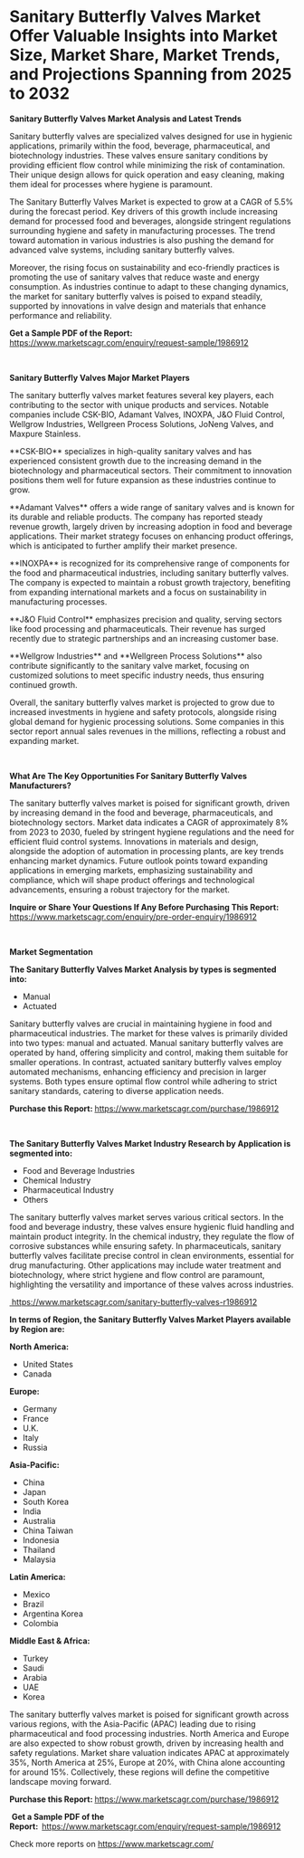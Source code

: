 <p><h1>Sanitary Butterfly Valves Market Offer Valuable Insights into Market Size, Market Share, Market Trends, and Projections Spanning from 2025 to 2032</h1></p><p><strong>Sanitary Butterfly Valves Market Analysis and Latest Trends</strong></p>
<p><p>Sanitary butterfly valves are specialized valves designed for use in hygienic applications, primarily within the food, beverage, pharmaceutical, and biotechnology industries. These valves ensure sanitary conditions by providing efficient flow control while minimizing the risk of contamination. Their unique design allows for quick operation and easy cleaning, making them ideal for processes where hygiene is paramount.</p><p>The Sanitary Butterfly Valves Market is expected to grow at a CAGR of 5.5% during the forecast period. Key drivers of this growth include increasing demand for processed food and beverages, alongside stringent regulations surrounding hygiene and safety in manufacturing processes. The trend toward automation in various industries is also pushing the demand for advanced valve systems, including sanitary butterfly valves.</p><p>Moreover, the rising focus on sustainability and eco-friendly practices is promoting the use of sanitary valves that reduce waste and energy consumption. As industries continue to adapt to these changing dynamics, the market for sanitary butterfly valves is poised to expand steadily, supported by innovations in valve design and materials that enhance performance and reliability.</p></p>
<p><strong>Get a Sample PDF of the Report:&nbsp;</strong> <a href="https://www.marketscagr.com/enquiry/request-sample/1986912?utm_campaign=2038&utm_medium=2&utm_source=Github&utm_content=ia&utm_term=20022025&utm_id=sanitary-butterfly-valves">https://www.marketscagr.com/enquiry/request-sample/1986912</a></p>
<p>&nbsp;</p>
<p><strong>Sanitary Butterfly Valves Major Market Players</strong></p>
<p><p>The sanitary butterfly valves market features several key players, each contributing to the sector with unique products and services. Notable companies include CSK-BIO, Adamant Valves, INOXPA, J&O Fluid Control, Wellgrow Industries, Wellgreen Process Solutions, JoNeng Valves, and Maxpure Stainless. </p><p>**CSK-BIO** specializes in high-quality sanitary valves and has experienced consistent growth due to the increasing demand in the biotechnology and pharmaceutical sectors. Their commitment to innovation positions them well for future expansion as these industries continue to grow.</p><p>**Adamant Valves** offers a wide range of sanitary valves and is known for its durable and reliable products. The company has reported steady revenue growth, largely driven by increasing adoption in food and beverage applications. Their market strategy focuses on enhancing product offerings, which is anticipated to further amplify their market presence.</p><p>**INOXPA** is recognized for its comprehensive range of components for the food and pharmaceutical industries, including sanitary butterfly valves. The company is expected to maintain a robust growth trajectory, benefiting from expanding international markets and a focus on sustainability in manufacturing processes.</p><p>**J&O Fluid Control** emphasizes precision and quality, serving sectors like food processing and pharmaceuticals. Their revenue has surged recently due to strategic partnerships and an increasing customer base. </p><p>**Wellgrow Industries** and **Wellgreen Process Solutions** also contribute significantly to the sanitary valve market, focusing on customized solutions to meet specific industry needs, thus ensuring continued growth.</p><p>Overall, the sanitary butterfly valves market is projected to grow due to increased investments in hygiene and safety protocols, alongside rising global demand for hygienic processing solutions. Some companies in this sector report annual sales revenues in the millions, reflecting a robust and expanding market.</p></p>
<p>&nbsp;</p>
<p><strong>What Are The Key Opportunities For Sanitary Butterfly Valves Manufacturers?</strong></p>
<p><p>The sanitary butterfly valves market is poised for significant growth, driven by increasing demand in the food and beverage, pharmaceuticals, and biotechnology sectors. Market data indicates a CAGR of approximately 8% from 2023 to 2030, fueled by stringent hygiene regulations and the need for efficient fluid control systems. Innovations in materials and design, alongside the adoption of automation in processing plants, are key trends enhancing market dynamics. Future outlook points toward expanding applications in emerging markets, emphasizing sustainability and compliance, which will shape product offerings and technological advancements, ensuring a robust trajectory for the market.</p></p>
<p><strong>Inquire or Share Your Questions If Any Before Purchasing This Report:</strong> <a href="https://www.marketscagr.com/enquiry/pre-order-enquiry/1986912?utm_campaign=2038&utm_medium=2&utm_source=Github&utm_content=ia&utm_term=20022025&utm_id=sanitary-butterfly-valves">https://www.marketscagr.com/enquiry/pre-order-enquiry/1986912</a></p>
<p>&nbsp;</p>
<p><strong>Market Segmentation</strong></p>
<p><strong>The Sanitary Butterfly Valves Market Analysis by types is segmented into:</strong></p>
<p><ul><li>Manual</li><li>Actuated</li></ul></p>
<p><p>Sanitary butterfly valves are crucial in maintaining hygiene in food and pharmaceutical industries. The market for these valves is primarily divided into two types: manual and actuated. Manual sanitary butterfly valves are operated by hand, offering simplicity and control, making them suitable for smaller operations. In contrast, actuated sanitary butterfly valves employ automated mechanisms, enhancing efficiency and precision in larger systems. Both types ensure optimal flow control while adhering to strict sanitary standards, catering to diverse application needs.</p></p>
<p><strong>Purchase this Report:&nbsp;</strong><a href="https://www.marketscagr.com/purchase/1986912?utm_campaign=2038&utm_medium=2&utm_source=Github&utm_content=ia&utm_term=20022025&utm_id=sanitary-butterfly-valves">https://www.marketscagr.com/purchase/1986912</a></p>
<p>&nbsp;</p>
<p><strong>The Sanitary Butterfly Valves Market Industry Research by Application is segmented into:</strong></p>
<p><ul><li>Food and Beverage Industries</li><li>Chemical Industry</li><li>Pharmaceutical Industry</li><li>Others</li></ul></p>
<p><p>The sanitary butterfly valves market serves various critical sectors. In the food and beverage industry, these valves ensure hygienic fluid handling and maintain product integrity. In the chemical industry, they regulate the flow of corrosive substances while ensuring safety. In pharmaceuticals, sanitary butterfly valves facilitate precise control in clean environments, essential for drug manufacturing. Other applications may include water treatment and biotechnology, where strict hygiene and flow control are paramount, highlighting the versatility and importance of these valves across industries.</p></p>
<p><a href="https://www.marketscagr.com/sanitary-butterfly-valves-r1986912?utm_campaign=2038&utm_medium=2&utm_source=Github&utm_content=ia&utm_term=20022025&utm_id=sanitary-butterfly-valves">&nbsp;https://www.marketscagr.com/sanitary-butterfly-valves-r1986912</a></p>
<p><strong>In terms of Region, the Sanitary Butterfly Valves Market Players available by Region are:</strong></p>
<p>
    <p> <strong> North America: </strong>
        <ul>
            <li>United States</li>
            <li>Canada</li>
        </ul>
        </p> 
    <p> <strong> Europe: </strong>
        <ul>
            <li>Germany</li>
            <li>France</li>
            <li>U.K.</li>
            <li>Italy</li>
            <li>Russia</li>
        </ul>
        </p> 
    <p> <strong> Asia-Pacific: </strong>
        <ul>
            <li>China</li>
            <li>Japan</li>
            <li>South Korea</li>
            <li>India</li>
            <li>Australia</li>
            <li>China Taiwan</li>
            <li>Indonesia</li>
            <li>Thailand</li>
            <li>Malaysia</li>
        </ul>
        </p> 
    <p> <strong> Latin America: </strong>
        <ul>
            <li>Mexico</li>
            <li>Brazil</li>
            <li>Argentina Korea</li>
            <li>Colombia</li>
        </ul>
        </p> 
    <p> <strong> Middle East & Africa: </strong>
        <ul>
            <li>Turkey</li>
            <li>Saudi</li>
            <li>Arabia</li>
            <li>UAE</li>
            <li>Korea</li>
        </ul>
    </p>
    </p>
<p><p>The sanitary butterfly valves market is poised for significant growth across various regions, with the Asia-Pacific (APAC) leading due to rising pharmaceutical and food processing industries. North America and Europe are also expected to show robust growth, driven by increasing health and safety regulations. Market share valuation indicates APAC at approximately 35%, North America at 25%, Europe at 20%, with China alone accounting for around 15%. Collectively, these regions will define the competitive landscape moving forward.</p></p>
<p><strong>Purchase this Report: </strong><a href="https://www.marketscagr.com/purchase/1986912?utm_campaign=2038&utm_medium=2&utm_source=Github&utm_content=ia&utm_term=20022025&utm_id=sanitary-butterfly-valves">https://www.marketscagr.com/purchase/1986912</a></p>
<p>&nbsp;<strong>Get a Sample PDF of the Report:&nbsp;&nbsp;</strong><a href="https://www.marketscagr.com/enquiry/request-sample/1986912?utm_campaign=2038&utm_medium=2&utm_source=Github&utm_content=ia&utm_term=20022025&utm_id=sanitary-butterfly-valves">https://www.marketscagr.com/enquiry/request-sample/1986912</a></p>
<p><strong></strong></p>
<p>Check more reports on <a href="https://www.marketscagr.com/?utm_campaign=2038&utm_medium=2&utm_source=Github&utm_content=ia&utm_term=20022025&utm_id=sanitary-butterfly-valves">https://www.marketscagr.com/</a></p>